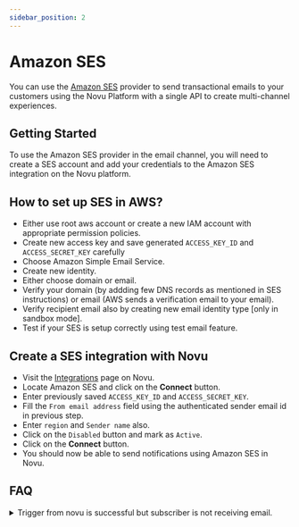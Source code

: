 ```yaml
---
sidebar_position: 2
---
```


# Amazon SES

You can use the [Amazon SES](https://aws.amazon.com/ses/) provider to send transactional emails to your customers using the Novu Platform with a single API to create multi-channel experiences.

## Getting Started

To use the Amazon SES provider in the email channel, you will need to create a SES account and add your credentials to the Amazon SES integration on the Novu platform.

## How to set up SES in AWS?

- Either use root aws account or create a new IAM account with appropriate permission policies.
- Create new access key and save generated `ACCESS_KEY_ID` and `ACCESS_SECRET_KEY` carefully
- Choose Amazon Simple Email Service.
- Create new identity.
- Either choose domain or email.
- Verify your domain (by addding few DNS records as mentioned in SES instructions) or email (AWS sends a verification email to your email).
- Verify recipient email also by creating new email identity type [only in sandbox mode].
- Test if your SES is setup correctly using test email feature.

## Create a SES integration with Novu

- Visit the [Integrations](https://web.novu.co/integrations) page on Novu.
- Locate Amazon SES and click on the **Connect** button.
- Enter previously saved `ACCESS_KEY_ID` and `ACCESS_SECRET_KEY`.
- Fill the `From email address` field using the authenticated sender email id in previous step.
- Enter `region` and `Sender name` also.
- Click on the `Disabled` button and mark as `Active`.
- Click on the **Connect** button.
- You should now be able to send notifications using Amazon SES in Novu.

## FAQ

<details>
<summary>Trigger from novu is successful but subscriber is not receiving email. </summary>

Possible reasons:-

- You have not verified subscriber's email address in SES (if you are in sandbox environment).
- Your daily sending limit has reached (if you are in sandbox environment).
- You have entered wrong aws region in integration form.

</details>
